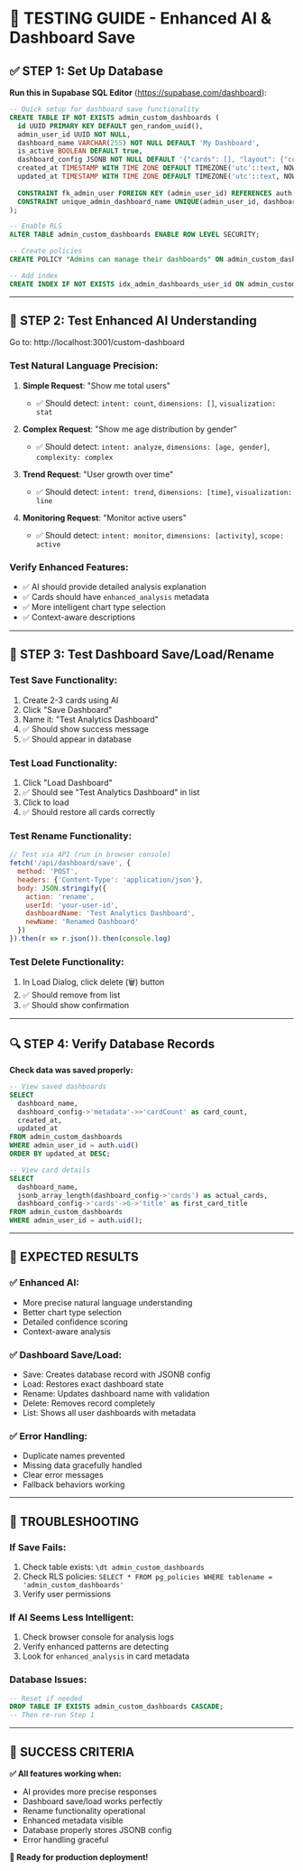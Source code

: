 # 🧪 **TESTING GUIDE - Enhanced AI & Dashboard Save**

## ✅ **STEP 1: Set Up Database**

**Run this in Supabase SQL Editor** (https://supabase.com/dashboard):

```sql
-- Quick setup for dashboard save functionality
CREATE TABLE IF NOT EXISTS admin_custom_dashboards (
  id UUID PRIMARY KEY DEFAULT gen_random_uuid(),
  admin_user_id UUID NOT NULL,
  dashboard_name VARCHAR(255) NOT NULL DEFAULT 'My Dashboard',
  is_active BOOLEAN DEFAULT true,
  dashboard_config JSONB NOT NULL DEFAULT '{"cards": [], "layout": {"columns": 12}}',
  created_at TIMESTAMP WITH TIME ZONE DEFAULT TIMEZONE('utc'::text, NOW()),
  updated_at TIMESTAMP WITH TIME ZONE DEFAULT TIMEZONE('utc'::text, NOW()),
  
  CONSTRAINT fk_admin_user FOREIGN KEY (admin_user_id) REFERENCES auth.users(id) ON DELETE CASCADE,
  CONSTRAINT unique_admin_dashboard_name UNIQUE(admin_user_id, dashboard_name)
);

-- Enable RLS
ALTER TABLE admin_custom_dashboards ENABLE ROW LEVEL SECURITY;

-- Create policies
CREATE POLICY "Admins can manage their dashboards" ON admin_custom_dashboards FOR ALL USING (auth.uid() = admin_user_id);

-- Add index
CREATE INDEX IF NOT EXISTS idx_admin_dashboards_user_id ON admin_custom_dashboards(admin_user_id);
```

---

## 🧠 **STEP 2: Test Enhanced AI Understanding**

Go to: http://localhost:3001/custom-dashboard

### **Test Natural Language Precision:**

1. **Simple Request**: "Show me total users"
   - ✅ Should detect: `intent: count`, `dimensions: []`, `visualization: stat`

2. **Complex Request**: "Show me age distribution by gender"  
   - ✅ Should detect: `intent: analyze`, `dimensions: [age, gender]`, `complexity: complex`

3. **Trend Request**: "User growth over time"
   - ✅ Should detect: `intent: trend`, `dimensions: [time]`, `visualization: line`

4. **Monitoring Request**: "Monitor active users"
   - ✅ Should detect: `intent: monitor`, `dimensions: [activity]`, `scope: active`

### **Verify Enhanced Features:**
- ✅ AI should provide detailed analysis explanation
- ✅ Cards should have `enhanced_analysis` metadata
- ✅ More intelligent chart type selection
- ✅ Context-aware descriptions

---

## 💾 **STEP 3: Test Dashboard Save/Load/Rename**

### **Test Save Functionality:**
1. Create 2-3 cards using AI
2. Click "Save Dashboard" 
3. Name it: "Test Analytics Dashboard"
4. ✅ Should show success message
5. ✅ Should appear in database

### **Test Load Functionality:**
1. Click "Load Dashboard"
2. ✅ Should see "Test Analytics Dashboard" in list
3. Click to load
4. ✅ Should restore all cards correctly

### **Test Rename Functionality:**
```javascript
// Test via API (run in browser console)
fetch('/api/dashboard/save', {
  method: 'POST', 
  headers: {'Content-Type': 'application/json'},
  body: JSON.stringify({
    action: 'rename',
    userId: 'your-user-id',
    dashboardName: 'Test Analytics Dashboard', 
    newName: 'Renamed Dashboard'
  })
}).then(r => r.json()).then(console.log)
```

### **Test Delete Functionality:**
1. In Load Dialog, click delete (🗑️) button
2. ✅ Should remove from list
3. ✅ Should show confirmation

---

## 🔍 **STEP 4: Verify Database Records**

**Check data was saved properly:**
```sql
-- View saved dashboards
SELECT 
  dashboard_name,
  dashboard_config->'metadata'->>'cardCount' as card_count,
  created_at,
  updated_at
FROM admin_custom_dashboards 
WHERE admin_user_id = auth.uid()
ORDER BY updated_at DESC;

-- View card details
SELECT 
  dashboard_name,
  jsonb_array_length(dashboard_config->'cards') as actual_cards,
  dashboard_config->'cards'->0->'title' as first_card_title
FROM admin_custom_dashboards 
WHERE admin_user_id = auth.uid();
```

---

## 🎯 **EXPECTED RESULTS**

### **✅ Enhanced AI:**
- More precise natural language understanding
- Better chart type selection
- Detailed confidence scoring
- Context-aware analysis

### **✅ Dashboard Save/Load:**
- Save: Creates database record with JSONB config
- Load: Restores exact dashboard state
- Rename: Updates dashboard name with validation
- Delete: Removes record completely
- List: Shows all user dashboards with metadata

### **✅ Error Handling:**
- Duplicate names prevented
- Missing data gracefully handled
- Clear error messages
- Fallback behaviors working

---

## 🚨 **TROUBLESHOOTING**

### **If Save Fails:**
1. Check table exists: `\dt admin_custom_dashboards`
2. Check RLS policies: `SELECT * FROM pg_policies WHERE tablename = 'admin_custom_dashboards'`
3. Verify user permissions

### **If AI Seems Less Intelligent:**
1. Check browser console for analysis logs
2. Verify enhanced patterns are detecting
3. Look for `enhanced_analysis` in card metadata

### **Database Issues:**
```sql
-- Reset if needed
DROP TABLE IF EXISTS admin_custom_dashboards CASCADE;
-- Then re-run Step 1
```

---

## 🎉 **SUCCESS CRITERIA**

**✅ All features working when:**
- AI provides more precise responses
- Dashboard save/load works perfectly  
- Rename functionality operational
- Enhanced metadata visible
- Database properly stores JSONB config
- Error handling graceful

**🚀 Ready for production deployment!** 